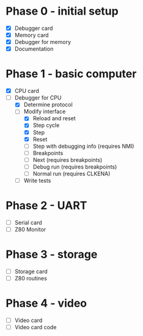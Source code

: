# Phase 0 - initial setup

- [x] Debugger card
- [x] Memory card
- [x] Debugger for memory
- [x] Documentation

# Phase 1 - basic computer

- [x] CPU card
- [ ] Debugger for CPU
  - [x] Determine protocol
  - [ ] Modify interface
    - [x] Reload and reset
    - [x] Step cycle
    - [x] Step
    - [x] Reset
    - [ ] Step with debugging info (requires NMI)
    - [ ] Breakpoints
    - [ ] Next (requires breakpoints)
    - [ ] Debug run (requires breakpoints)
    - [ ] Normal run (requires CLKENA)
  - [ ] Write tests

# Phase 2 - UART

- [ ] Serial card
- [ ] Z80 Monitor

# Phase 3 - storage

- [ ] Storage card
- [ ] Z80 routines

# Phase 4 - video

- [ ] Video card
- [ ] Video card code
